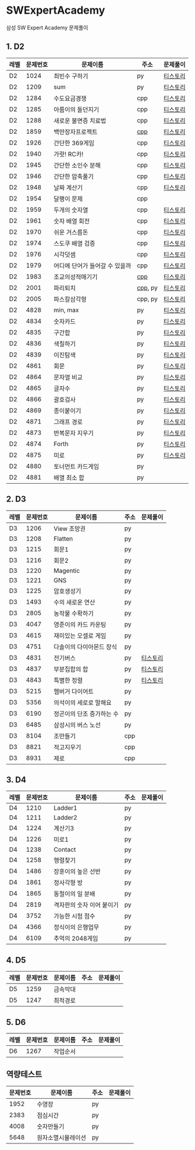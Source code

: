 # SWExpertAcademy
삼성 SW Expert Academy 문제풀이

## 1. D2


레벨 |문제번호| 문제이름 | 주소 | 문제풀이
--------|--------|--------|--------- | --------
D2 |1024| 최빈수 구하기 | py | [티스토리](https://mungto.tistory.com/126) 
D2 |1209| sum | py | [티스토리](https://mungto.tistory.com/127) 
D2 |1284| 수도요금경쟁 | cpp | [티스토리](https://mungto.tistory.com/123) 
D2 |1285| 아름이의 돌던지기 | cpp | [티스토리](https://mungto.tistory.com/122) 
D2 |1288| 새로운 불면증 치료법 | cpp | [티스토리](https://mungto.tistory.com/121) 
D2 |1859| 백만장자프로젝트 | [cpp](https://github.com/daum7766/SWExpertAcademy/blob/master/D2/D2_1859.cpp) | [티스토리](https://mungto.tistory.com/20) 
D2 |1926| 간단한 369게임 | cpp | [티스토리](https://mungto.tistory.com/109) 
D2 |1940| 가랏! RC카! | cpp | [티스토리](https://mungto.tistory.com/120) 
D2 |1945| 간단한 소인수 분해 | cpp | [티스토리](https://mungto.tistory.com/119) 
D2 |1946| 간단한 압축풀기 | cpp | [티스토리](https://mungto.tistory.com/118) 
D2 |1948| 날짜 계산기 | cpp | [티스토리](https://mungto.tistory.com/117) 
D2 |1954| 달팽이 문제 | cpp |  
D2 |1959| 두개의 숫자열 | cpp | [티스토리](https://mungto.tistory.com/116) 
D2 |1961| 숫자 배열 회전 | cpp | [티스토리](https://mungto.tistory.com/115) 
D2 |1970| 쉬운 거스름돈 | cpp | [티스토리](https://mungto.tistory.com/114) 
D2 |1974| 스도쿠 배열 검증 | cpp | [티스토리](https://mungto.tistory.com/113) 
D2 |1976| 시각덧셈 | cpp | [티스토리](https://mungto.tistory.com/112) 
D2 |1979| 어디에 단어가 들어갈 수 있을까 | cpp | [티스토리](https://mungto.tistory.com/111) 
D2|1983|조교의성적매기기|[cpp](https://github.com/daum7766/SWExpertAcademy/blob/master/D2/D2_1983.cpp)|[티스토리](https://mungto.tistory.com/24)
D2|2001|파리퇴치|[cpp](https://github.com/daum7766/SWExpertAcademy/commit/1b65d74c0a3be3fe3477831327f334975b89b562), py|[티스토리](https://mungto.tistory.com/23)
 D2   | 2005     | 파스칼삼각형                   | cpp, py                                                      | [티스토리](https://mungto.tistory.com/110) 
 D2   | 4828     | min, max                       | py                                                          | [티스토리](https://mungto.tistory.com/131) 
 D2   | 4834     | 숫자카드                       | py                                                           | [티스토리](https://mungto.tistory.com/129) 
 D2   | 4835     | 구간합                         | py                                                           | [티스토리](https://mungto.tistory.com/130) 
 D2   | 4836     | 색칠하기                       | py                                                           | [티스토리](https://mungto.tistory.com/132) 
 D2   | 4839     | 이진탐색                       | py                                                           | [티스토리](https://mungto.tistory.com/134) 
 D2   | 4861     | 회문                           | py                                                           | [티스토리](https://mungto.tistory.com/136) 
 D2   | 4864     | 문자열 비교                    | py                                                           | [티스토리](https://mungto.tistory.com/137) 
 D2   | 4865     | 글자수                    | py                                                           | [티스토리](https://mungto.tistory.com/139) 
 D2   | 4866     | 괄호검사                       | py                                                           | [티스토리](https://mungto.tistory.com/140) 
 D2   | 4869     | 종이붙이기                     | py                                                           | [티스토리](https://mungto.tistory.com/141) 
 D2   | 4871     | 그래프 경로                    | py                                                           | [티스토리](https://mungto.tistory.com/142) 
 D2   | 4873     | 반복문자 지우기                | py                                                           | [티스토리](https://mungto.tistory.com/143) 
 D2   | 4874     | Forth                          | py                                                           | [티스토리](https://mungto.tistory.com/144) 
 D2   | 4875     | 미로                           | py                                                           | [티스토리](https://mungto.tistory.com/145) 
 D2   | 4880     | 토너먼트 카드게임              | py                                                           |                                            
 D2   | 4881     | 배열 최소 합                   | py                                                           |                                            



## 2. D3
레벨 |문제번호| 문제이름 | 주소 | 문제풀이
--------|--------|--------|--------- | --------
D3 |1206| View 조망권 | py | 
D3 |1208| Flatten | py | 
D3 |1215| 회문1 | py | 
D3 |1216| 회문2 | py | 
D3 |1220| Magentic | py | 
D3 |1221| GNS | py | 
D3 |1225| 암호생성기 | py | 
D3 |1493| 수의 새로운 연산 | py | 
D3 |2805| 농작물 수확하기 | py | 
D3 |4047| 영준이의 카드 카운팅 | py | 
D3 |4615| 재미있는 오셀로 게임 | py | 
D3 |4751| 다솔이의 다이아몬드 장식 | py | 
D3|4831|전기버스|py|[티스토리](https://mungto.tistory.com/128)
D3|4837|부분집합의 합|py|[티스토리](https://mungto.tistory.com/133)
D3|4843|특별한 정렬|py|[티스토리](https://mungto.tistory.com/135)
D3|5215|햄버거 다이어트|py|
D3|5356|의석이의 세로로 말해요|py|
D3|6190|정곤이의 단조 증가하는 수|py|
D3|6485|삼성시의 버스 노선|py|
D3|8104|조만들기|cpp|
D3|8821|적고지우기|cpp|
D3|8931|제로|cpp|



## 3. D4

레벨 |문제번호| 문제이름 | 주소 | 문제풀이
--------|--------|--------|--------- | --------
D4|1210|Ladder1|py|
D4|1211|Ladder2|py|
D4|1224|계산기3|py|
D4|1226|미로1|py|
D4|1238|Contact|py|
D4|1258|행렬찾기|py|
D4|1486|장훈이의 높은 선반|py|
D4|1861|정사각형 방|py|
D4|1865|동철이의 일 분배|py|
D4|2819|격자판의 숫자 이어 붙이기|py|
D4|3752|가능한 시험 점수|py|
D4|4366|정식이의 은행업무|py|
D4|6109|추억의 2048게임|py|



## 4. D5

레벨 |문제번호| 문제이름 | 주소 | 문제풀이
--------|--------|--------|--------- | --------
D5|1259|금속막대||
D5|1247|최적경로||



## 5. D6

레벨 |문제번호| 문제이름 | 주소 | 문제풀이
--------|--------|--------|--------- | --------
D6|1267|작업순서||



## 역량테스트

| 문제번호 | 문제이름           | 주소 | 문제풀이 |
| -------- | ------------------ | ---- | -------- |
|  1952     | 수영장             | py   |          |
|  2383     | 점심시간           | py   |          |
|  4008     | 숫자만들기         | py   |          |
|  5648     | 원자소멸시뮬레이션 | py   |          |